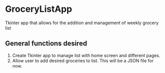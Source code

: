 # GroceryListApp
 Tkinter app that allows for the addition and management of weekly grocery list

## General functions desired


1. Create Tkinter app to manage list with home screen and different pages.
2. Allow user to add desired groceries to list. This will be a JSON file for now.